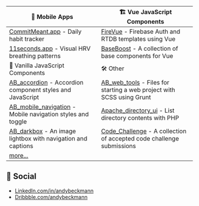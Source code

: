| 📱 Mobile Apps | 🏗 Vue JavaScript Components |
|-----------------|-------------------------------|
| [CommitMeant.app](https://github.com/andybeckmann/CommitMeant.app) - Daily habit tracker | [FireVue](https://github.com/andybeckmann/FireVue) - Firebase Auth and RTDB templates using Vue |
| [11seconds.app](https://github.com/andybeckmann/11seconds.app) - Visual HRV breathing patterns | [BaseBoost](https://github.com/andybeckmann/BaseBoost) - A collection of base components for Vue |
| 🍦 Vanilla JavaScript Components | 🛠 Other |
| [AB_accordion](https://github.com/andybeckmann/AB_accordion) - Accordion component styles and JavaScript | [AB_web_tools](https://github.com/AB_web_tools) - Files for starting a web project with SCSS using Grunt |
| [AB_mobile_navigation](https://github.com/andybeckmann/) - Mobile navigation styles and toggle | [Apache_directory_ui](https://github.com/andybeckmann/Apache_directory_ui) - List directory contents with PHP |
| [AB_darkbox](https://github.com/andybeckmann/) - An image lightbox with navigation and captions | [Code_Challenge](https://github.com/andybeckmann/Code_Challenge) - A collection of accepted code challenge submissions |
| [more...](https://github.com/andybeckmann) |

## 👋 Social

- [LinkedIn.com/in/andybeckmann](https://www.linkedin.com/in/andybeckmann)
- [Dribbble.com/andybeckmann](https://dribbble.com/andybeckmann)
